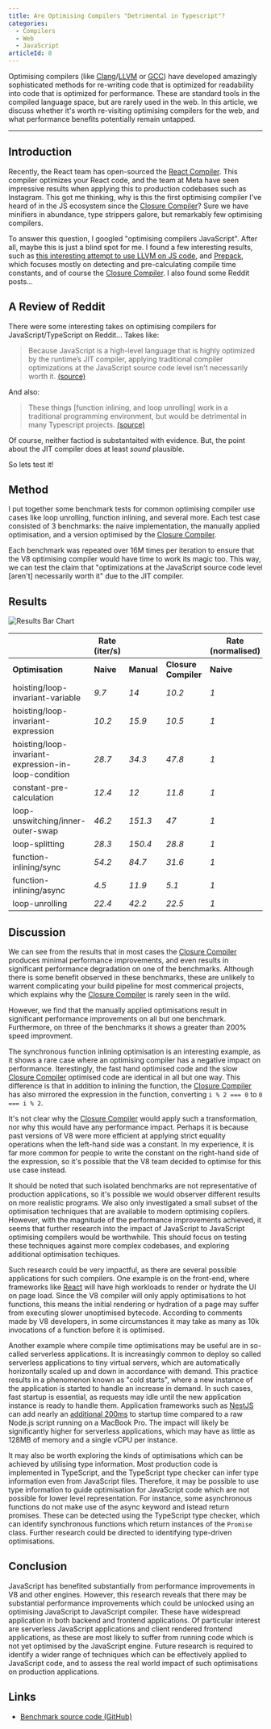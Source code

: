 ```yaml
---
title: Are Optimising Compilers "Detrimental in Typescript"?
categories:
  - Compilers
  - Web
  - JavaScript
articleId: 8
---
```


Optimising compilers (like [Clang](https://clang.llvm.org/)/[LLVM](https://llvm.org/) or [GCC](https://gcc.gnu.org/)) have developed amazingly sophisticated methods for re-writing code that is optimized for readability into code that is optimized for performance. These are standard tools in the compiled language space, but are rarely used in the web. In this article, we discuss whether it's worth re-visiting optimising compilers for the web, and what performance benefits potentially remain untapped.

---

## Introduction

Recently, the React team has open-sourced the [React Compiler](https://react.dev/learn/react-compiler). This compiler optimizes your React code, and the team at Meta have seen impressive results when applying this to production codebases such as Instagram. This got me thinking, why is this the first optimising compiler I've heard of in the JS ecosystem since the [Closure Compiler](https://developers.google.com/closure/compiler)? Sure we have minifiers in abundance, type strippers galore, but remarkably few optimising compilers.

To answer this question, I googled "optimising compilers JavaScript". After all, maybe this is just a blind spot for me. I found a few interesting results, such as [this interesting attempt to use LLVM on JS code](https://labs.leaningtech.com/blog/a-javascript-optimising-compiler), and [Prepack](https://prepack.io/), which focuses mostly on detecting and pre-calculating compile time constants, and of course the [Closure Compiler](https://developers.google.com/closure/compiler). I also found some Reddit posts...

## A Review of Reddit

There were some interesting takes on optimising compilers for JavaScript/TypeScript on Reddit... Takes like:

> Because JavaScript is a high-level language that is highly optimized by the runtime’s JIT compiler, applying traditional compiler optimizations at the JavaScript source code level isn’t necessarily worth it.
> [(source)](https://www.reddit.com/r/typescript/comments/hh1rdt/any_optimizing_compilers_yet_like_the_closure/)

And also:

> These things [function inlining, and loop unrolling] work in a traditional programming environment, but would be detrimental in many Typescript projects.
> [(source)](https://www.reddit.com/r/typescript/comments/hh1rdt/any_optimizing_compilers_yet_like_the_closure/)

Of course, neither factiod is substantaited with evidence. But, the point about the JIT compiler does at least *sound* plausible.

So lets test it!

## Method

I put together some benchmark tests for common optimising compiler use cases like loop unrolling, function inlining, and several more. Each test case consisted of 3 benchmarks: the naive implementation, the manually applied optimisation, and a version optimised by the [Closure Compiler](https://developers.google.com/closure/compiler).

Each benchmark was repeated over 16M times per iteration to ensure that the V8 optimising compiler would have time to work its magic too. This way, we can test the claim that "optimizations at the JavaScript source code level [aren't] necessarily worth it" due to the JIT compiler.

## Results

![Results Bar Chart](./chart.png)

|                                                      | Rate (iter/s) |            |                      | Rate (normalised) |                |                      |
|------------------------------------------------------|---------------|------------|----------------------|-------------------|----------------|----------------------|
| **Optimisation**                                     | **Naive**     | **Manual** | **Closure Compiler** | **Naive**         | **Manual**     | **Closure Compiler** |
| hoisting/loop-invariant-variable                     |         _9.7_ |       _14_ |               _10.2_ |               _1_ |  _1.443298969_ |        _1.051546392_ |
| hoisting/loop-invariant-expression                   |        _10.2_ |     _15.9_ |               _10.5_ |               _1_ |  _1.558823529_ |        _1.029411765_ |
| hoisting/loop-invariant-expression-in-loop-condition |        _28.7_ |     _34.3_ |               _47.8_ |               _1_ |  _1.195121951_ |        _1.665505226_ |
| constant-pre-calculation                             |        _12.4_ |       _12_ |               _11.8_ |               _1_ | _0.9677419355_ |       _0.9516129032_ |
| loop-unswitching/inner-outer-swap                    |        _46.2_ |    _151.3_ |                 _47_ |               _1_ |  _3.274891775_ |        _1.017316017_ |
| loop-splitting                                       |        _28.3_ |    _150.4_ |               _28.8_ |               _1_ |  _5.314487633_ |        _1.017667845_ |
| function-inlining/sync                               |        _54.2_ |     _84.7_ |               _31.6_ |               _1_ |  _1.562730627_ |       _0.5830258303_ |
| function-inlining/async                              |         _4.5_ |     _11.9_ |                _5.1_ |               _1_ |  _2.644444444_ |        _1.133333333_ |
| loop-unrolling                                       |        _22.4_ |     _42.2_ |               _22.5_ |               _1_ |  _1.883928571_ |        _1.004464286_ |

## Discussion

We can see from the results that in most cases the [Closure Compiler](https://developers.google.com/closure/compiler) produces minimal performance improvements, and even results in significant performance degradation on one of the benchmarks. Although there is some benefit observed in these benchmarks, these are unlikely to warrent complicating your build pipeline for most commerical projects, which explains why the [Closure Compiler](https://developers.google.com/closure/compiler) is rarely seen in the wild.

However, we find that the manually applied optimisations result in significant performance improvements on all but one benchmark. Furthermore, on three of the benchmarks it shows a greater than 200% speed improvment.

The synchronous function inlining optimisation is an interesting example, as it shows a rare case where an optimising compiler has a negative impact on performance. Iterestingly, the fast hand optimised code and the slow [Closure Compiler](https://developers.google.com/closure/compiler) optimised code are identical in all but one way. This difference is that in addition to inlining the function, the [Closure Compiler](https://developers.google.com/closure/compiler) has also mirrored the expression in the function, converting `i % 2 === 0` to `0 === i % 2`.

It's not clear why the [Closure Compiler](https://developers.google.com/closure/compiler) would apply such a transformation, nor why this would have any performance impact. Perhaps it is because past versions of V8 were more efficient at applying strict equality operations when the left-hand side was a constant. In my experience, it is far more common for people to write the constant on the right-hand side of the expression, so it's possible that the V8 team decided to optimise for this use case instead.

It should be noted that such isolated benchmarks are not representative of production applications, so it's possible we would observer different results on more realistic programs. We also only investigated a small subset of the optimisation techniques that are available to modern optimising copilers. However, with the magnitude of the performance improvements achieved, it seems that further research into the impact of JavaScript to JavaScript optimising compilers would be worthwhile. This should focus on testing these techniques against more complex codebases, and exploring additional optimisation techiques.

Such research could be very impactful, as there are several possible applications for such compilers. One example is on the front-end, where frameworks like [React](https://react.dev/) will have high workloads to render or hydrate the UI on page load. Since the V8 compiler will only apply optimisations to hot functions, this means the initial rendering or hydration of a page may suffer from executing slower unoptimised bytecode. According to comments made by V8 developers, in some circumstances it may take as many as 10k invocations of a function before it is optimised.

Another example where compile time optimisations may be useful are in so-called serverless applications. It is increasingly common to deploy so called serverless applications to tiny virtual servers, which are automatically horizontally scaled up and down in accordance with demand. This practice results in a phenomenon known as "cold starts", where a new instance of the application is started to handle an increase in demand. In such cases, fast startup is essential, as requests may idle until the new application instance is ready to handle them. Application frameworks such as [NestJS](https://nestjs.com/) can add nearly an [additional 200ms](https://docs.nestjs.com/faq/serverless) to startup time compared to a raw Node.js script running on a MacBook Pro. The impact will likely be significantly higher for serverless applications, which may have as little as 128MB of memory and a single vCPU per instance.

It may also be worth exploring the kinds of optimisations which can be achieved by utilising type information. Most production code is implemented in TypeScript, and the TypeScript type checker can infer type information even from JavaScript files. Therefore, it may be possible to use type information to guide optimisation for JavaScript code which are not possible for lower level representation. For instance, some asynchronous functions do not make use of the async keyword and istead return promises. These can be detected using the TypeScript type checker, which can identify synchronous functions which return instances of the `Promise` class. Further research could be directed to identifying type-driven optimisations.

## Conclusion

JavaScript has benefited substantially from performance improvements in V8 and other engines. However, this research reveals that there may be substantial performance improvements which could be unlocked using an optimising JavaScript to JavaScript compiler. These have widespread application in both backend and frontend applications. Of particular interest are serverless JavaScript applications and client rendered frontend applications, as these are most likely to suffer from running code which is not yet optimised by the JavaScript engine. Future research is required to identify a wider range of techniques which can be effectively applied to JavaScript code, and to assess the real world impact of such optimisations on production applications.

## Links

- [Benchmark source code (GitHub)](https://github.com/bcheidemann/js-optimising-compiler-benchmarks)

